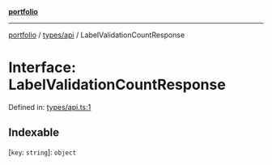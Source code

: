 [**portfolio**](../../../README.md)

***

[portfolio](../../../modules.md) / [types/api](../README.md) / LabelValidationCountResponse

# Interface: LabelValidationCountResponse

Defined in: [types/api.ts:1](https://github.com/tnorlund/Portfolio/blob/2832e31679a96a0072d335c241e9fee4ea32b107/portfolio/types/api.ts#L1)

## Indexable

\[`key`: `string`\]: `object`
